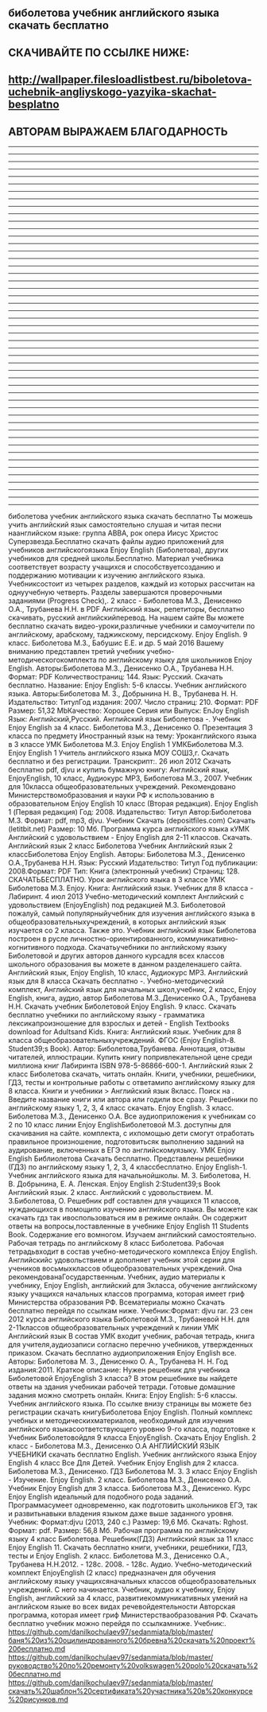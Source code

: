 биболетова учебник английского языка скачать бесплатно
--------------------------------------------------
СКАЧИВАЙТЕ ПО ССЫЛКЕ НИЖЕ:
--------------------------------------------------
http://wallpaper.filesloadlistbest.ru/biboletova-uchebnik-angliyskogo-yazyika-skachat-besplatno
--------------------------------------------------
АВТОРАМ ВЫРАЖАЕМ БЛАГОДАРНОСТЬ
--------------------------------------------------
--------------------------------------------------
--------------------------------------------------
--------------------------------------------------
--------------------------------------------------
--------------------------------------------------
--------------------------------------------------
--------------------------------------------------
--------------------------------------------------
--------------------------------------------------
--------------------------------------------------
--------------------------------------------------
--------------------------------------------------
--------------------------------------------------
--------------------------------------------------
--------------------------------------------------
--------------------------------------------------
--------------------------------------------------
--------------------------------------------------
--------------------------------------------------
--------------------------------------------------
--------------------------------------------------
--------------------------------------------------
--------------------------------------------------
--------------------------------------------------
--------------------------------------------------
--------------------------------------------------
--------------------------------------------------
--------------------------------------------------
--------------------------------------------------
--------------------------------------------------
--------------------------------------------------
--------------------------------------------------
--------------------------------------------------
--------------------------------------------------
--------------------------------------------------
--------------------------------------------------
--------------------------------------------------
--------------------------------------------------
--------------------------------------------------
--------------------------------------------------
--------------------------------------------------
--------------------------------------------------
--------------------------------------------------
--------------------------------------------------
--------------------------------------------------
--------------------------------------------------
--------------------------------------------------
--------------------------------------------------
--------------------------------------------------
биболетова учебник английского языка скачать бесплатно Ты можешь учить английский язык самостоятельно слушая и читая песни наанглийском языке: группа ABBA, рок опера Иисус Христос Суперзвезда.Бесплатно скачать файлы аудио приложений для учебников английскогоязыка Enjoy English (Биболетова), других учебников для средней школы.Бесплатно. Материал учебника соответствует возрасту учащихся и способствуетсозданию и поддержанию мотивации к изучению английского языка. Учебниксостоит из четырех разделов, каждый из которых рассчитан на однуучебную четверть. Разделы завершаются проверочными заданиями (Progress Check),. 2 класс - Биболетова М.З., Денисенко О.А., Трубанева Н.Н. в PDF Английский язык, репетиторы, бесплатно скачивать, русский английскийперевод.  На нашем сайте Вы можете бесплатно скачать видео-уроки,различные учебники и самоучители по английскому, арабскому, таджикскому, персидскому. Enjoy English. 9 класс. Биболетова М.З., Бабушис Е.Е. и др. 5 май 2016  Вашему вниманию представлен третий учебник учебно-методическогокомплекта по английскому языку для школьников Enjoy English.  Авторы:Биболетова М.З., Денисенко О.А., Трубанева Н.Н. Формат: PDF Количествостраниц: 144. Язык: Русский. Скачать бесплатно. Название: Enjoy English: 5-6 классы. Учебник английского языка. Авторы:Биболетова М. З., Добрынина Н. В., Трубанева Н. Н. Издательство: ТитулГод издания: 2007. Число страниц: 210. Формат: PDF Размер: 51,32 МbКачество: Хорошее Серия или Выпуск: EnJoy English Язык: Английский,Русский. Английский язык Биболетова -. Учебник Enjoy English за 4 класс. Биболетова М.З., Денисенко О. Презентация 3 класса по предмету Иностранный язык на тему: Уроканглийского языка в 3 классе УМК Биболетова М.З. Enjoy English  1 УМКБиболетова М.З. Enjoy English  1 Учитель английского языка МОУ СОШ3,г. Скачать бесплатно и без регистрации.  Транскрипт:. 26 июл 2012  Скачать бесплатно pdf, djvu и купить бумажную книгу: Английский язык, EnjoyEnglish, 10 класс, Аудиокурс MP3, Биболетова М.З., 2007. Учебник для 10класса общеобразовательных учреждений. Рекомендовано Министерствомобразования и науки РФ к использованию в образовательном
Enjoy English  10 класс (Вторая редакция). Enjoy English  1 (Первая редакция) Год: 2008. Издательство: Титул Автор:Биболетова М.З. Формат: pdf, mp3, djvu. Учебник Скачать (depositfiles.com) Скачать (letitbit.net) Размер: 10 Мб.  Программа курса английского языка кУМК Английский с удовольствием - Enjoy English для 2-11 классов. Скачать. Английский язык 2 класс Биболетова Учебник Английский язык 2 классБиболетова Enjoy English. Авторы: Биболетова М.З., Денисенко О.А.,Трубанева Н.Н. Язык: Русский Издательство: Титул Год публикации: 2008.Формат: PDF Тип: Книга (электронный учебник) Страниц: 128. СКАЧАТЬБЕСПЛАТНО. Урок английского языка в 3 классе УМК Биболетова М.З. Enjoy. Книга: Английский язык. Учебник для 8 класса  - Лабиринт. 4 июл 2013  Учебно-методический комплект Английский с удовольствием (EnjoyEnglish) под редакцией М.З. Биболетовой  пожалуй, самый популярныйучебник для изучения английского языка в общеобразовательныхучреждений, в которых английский язык изучается со 2 класса. Также это. Учебник английский язык Биболетова построен в русле личностно-ориентированного, коммуникативно-когнитивного подхода. Скачатьучебники по английскому языку Биболетовой и других авторов данного курсадля всех классов школьного образования вы можете в данном разделенашего сайта. Английский язык, Enjoy English, 10 класс, Аудиокурс MP3. Английский язык для 8 класса  Скачать бесплатно -. Учебно-методический комплект, Английский язык для начальных школ,учебник, 2 класс, Enjoy English, книга, аудио, автор Биболетова М.З.,Денисенко О.А., Трубанева Н.Н.
Скачать учебник Биболетовой Enjoy English. 9 класс. Скачать бесплатно учебники по английскому языку - грамматика лексикапроизношение для взрослых и детей - English Textbooks download for Adultsand Kids. Книга: Английский язык. Учебник для 8 класса общеобразовательныхучреждений. ФГОС (Enjoy English-8. Student39;s Book). Автор: Биболетова,Трубанева. Аннотация, отзывы читателей, иллюстрации. Купить книгу попривлекательной цене среди миллиона книг Лабиринта  ISBN 978-5-86866-600-1. Английский язык 2 класс Биболетова скачать, читать онлайн. Книги, учебники, решебники, ГДЗ, тесты и контрольные работы с ответамипо английскому языку для 8 класса. Книги и учебники > Английский язык 8класс. Поиск на . Введите название книги или автора или годили все сразу. Решебники по английскому языку 1, 2, 3, 4 класс скачать. Enjoy English. 3 класс. Биболетова М.З., Денисенко О.А. Все аудиоприложения к учебникам со 2 по 10 класс линии Enjoy EnglishБиболетовой М.З. доступны для скачивания на сайте.  комплекта, с ихпомощью дети смогут отработать правильное произношение, подготовитьсяк выполнению заданий на аудирование, включенных в ЕГЭ по английскомуязыку. УМК Enjoy English Библиолетова  Скачать бесплатно. Представлены решебники (ГДЗ) по английскому языку 1, 2, 3, 4 классбесплатно.  Enjoy English-1. Учебник английского языка для начальнойшколы. М. З. Биболетова, Н. В. Добрынина, Е. А. Ленская. Enjoy English 2:Student39;s Book Английский язык. 2 класс. Английский с удовольствием. М. З.Биболетова, О.
Решебник pdf составлен для учащихся 11 классов, нуждающихся в помощипо изучению английского языка. Вы можете как скачать гдз так ивоспользоваться им в режиме онлайн. Он содержит ответы на вопросы,поставленные в учебнике Enjoy English 11 Students Book. Содержание его вомногом. Изучаем английский самостоятельно. Рабочая тетрадь по английскому 8 класс Биболетова. Рабочая тетрадьвходит в состав учебно-методического комплекса Enjoy English. Английскийс удовольствием и дополняет учебник этой серии для учеников восьмыхклассов общеобразовательных учреждений. Она рекомендованаГосударственным. Учебник, аудио материалы к учебнику, Enjoy English, английский для 3класса, обучение английскому языку учащихся начальных классов программа, которая имеет гриф Министерства образования РФ. Всематериалы можно Скачать бесплатно перейдя по ссылкам ниже. Учебник:Формат: djvu  rar. 23 сен 2012  курса английского языка Биболетовой М.З., Трубаневой Н.Н. для 2-11классов общеобразовательных учреждений к линии УМК Английский язык В состав УМК входит учебник, рабочая тетрадь, книга для учителя,аудиозаписи согласно перечню учебников, утвержденных приказом. Скачать бесплатно аудиоприложения Enjoy English  все. Авторы: Биболетова М. З., Денисенко О. А., Трубанева Н. Н. Год издания:2011. Краткое описание: Нужен решебник для учебника Биболетовой EnjoyEnglish 3 класса? В этом решебнике вы найдете ответы на здания учебникаи рабочей тетради. Готовые домашние задания можно смотреть онлайн. Книга: Enjoy English: 5-6 классы. Учебник английского языка. По ссылке внизу страницы вы можете без регистрации скачать книгуБиболетова Enjoy English.  Полный комплекс учебных и методическихматериалов, необходимый для изучения английского языкасоответствующего уровню 9-го класса, подготовке к  Учебник Биболетовойдля 9 класса EnjoyEnglish. Скачать Enjoy English. 2 класс - Биболетова М.З., Денисенко О.А
АНГЛИЙСКИЙ ЯЗЫК УЧЕБНИКИ скачать бесплатно English. Учебник английского языка Enjoy English 4 класс  Все Для Детей. Учебник Enjoy English для 2 класса. Биболетова М.З., Денисенко. ГДЗ Биболетова М. З. 3 класс Enjoy English - Изучение. Enjoy English. 2 класс. Биболетова М.З., Денисенко О.А. Учебник Enjoy English для 3 класса. Биболетова М.З., Денисенко. Курс Enjoy English идеальный для подобного рода заданий. Программасумеет одновременно, как подготовить школьников ЕГЭ, так и развитьнавыки владения языком даже выше заданного уровня. Учебник: Формат:djvu (2013, 240 с.) Размер: 19,6 Мб. Скачать: Rghost. Формат: pdf. Размер: 56,8 Мб. Рабочая программа по английскому языку 4 класс Биболетова. Решебник(ГДЗ) Английский язык за 11 класс Enjoy English 11. Скачать бесплатно книги, учебники, решебники, ГДЗ, тесты и
Enjoy English. 2 класс. Биболетова М.З., Денисенко О.А., Трубанева Н.Н.2012. - 128с. 2008. - 128с.  Аудио. Учебно-методический комплект EnjoyEnglish (2 класс) предназначен для обучения английскому языку учащихсяначальных классов общеобразовательных учреждений. С него начинается. Учебник, аудио к учебнику, Enjoy English, английский за 4 класс, развитиекоммуникативных умений на английском языке во всех видах речевойдеятельности  Авторская программа, которая имеет гриф Министерстваобразования РФ. Скачать бесплатно учебник можно перейдя по ссылкамниже. Учебник:.
https://github.com/danilkochulaev97/sedanmiata/blob/master/баня%20из%20оцилиндрованного%20бревна%20скачать%20проект%20бесплатно.md
https://github.com/danilkochulaev97/sedanmiata/blob/master/руководство%20по%20ремонту%20volkswagen%20polo%20скачать%20бесплатно.md
https://github.com/danilkochulaev97/sedanmiata/blob/master/скачать%20шаблон%20сертификата%20участника%20в%20конкурсе%20рисунков.md